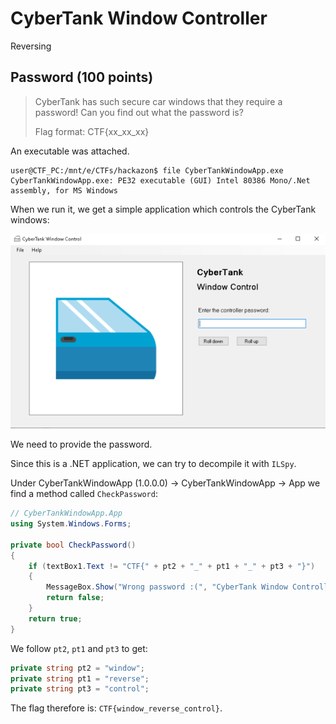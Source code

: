 # CyberTank Window Controller
Reversing

## Password (100 points)

> CyberTank has such secure car windows that they require a password! Can you find out what the password is?
> 
> Flag format: CTF{xx_xx_xx}

An executable was attached.

```console
user@CTF_PC:/mnt/e/CTFs/hackazon$ file CyberTankWindowApp.exe
CyberTankWindowApp.exe: PE32 executable (GUI) Intel 80386 Mono/.Net assembly, for MS Windows
```

When we run it, we get a simple application which controls the CyberTank windows:

![](images/window_app.png)

We need to provide the password.

Since this is a .NET application, we can try to decompile it with `ILSpy`.

Under CyberTankWindowApp (1.0.0.0) -> CyberTankWindowApp -> App we find a method called `CheckPassword`:

```csharp
// CyberTankWindowApp.App
using System.Windows.Forms;

private bool CheckPassword()
{
	if (textBox1.Text != "CTF{" + pt2 + "_" + pt1 + "_" + pt3 + "}")
	{
		MessageBox.Show("Wrong password :(", "CyberTank Window Controller", MessageBoxButtons.OK, MessageBoxIcon.Exclamation);
		return false;
	}
	return true;
}
```

We follow `pt2`, `pt1` and `pt3` to get:
```csharp
private string pt2 = "window";
private string pt1 = "reverse";
private string pt3 = "control";
```

The flag therefore is: `CTF{window_reverse_control}`.